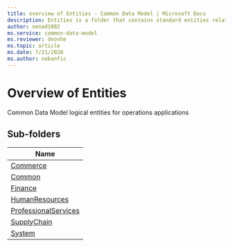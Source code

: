 ```yaml
---
title: overview of Entities - Common Data Model | Microsoft Docs
description: Entities is a folder that contains standard entities related to the Common Data Model.
author: nenad1002
ms.service: common-data-model
ms.reviewer: deonhe
ms.topic: article
ms.date: 7/21/2020
ms.author: nebanfic
---
```


# Overview of Entities

Common Data Model logical entities for operations applications  

## Sub-folders

|Name|
|---|
|[Commerce](Commerce/overview.md)|
|[Common](Common/overview.md)|
|[Finance](Finance/overview.md)|
|[HumanResources](HumanResources/overview.md)|
|[ProfessionalServices](ProfessionalServices/overview.md)|
|[SupplyChain](SupplyChain/overview.md)|
|[System](System/overview.md)|



